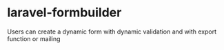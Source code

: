 # laravel-formbuilder
Users can create a dynamic form with dynamic validation and with export function or mailing
